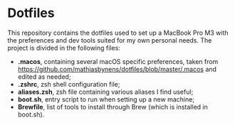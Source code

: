 # Dotfiles
This repository contains the dotfiles used to set up a MacBook Pro M3 with the preferences and dev tools suited for my own personal needs.
The project is divided in the following files:
- **.macos**, containing several macOS specific preferences, taken from https://github.com/mathiasbynens/dotfiles/blob/master/.macos and edited as needed;
- **.zshrc**, zsh shell configuration file;
- **aliases.zsh**, zsh file containing various aliases I find useful;
- **boot.sh**, entry script to run when setting up a new machine;
- **Brewfile**, list of tools to install through Brew (which is installed in boot.sh).

